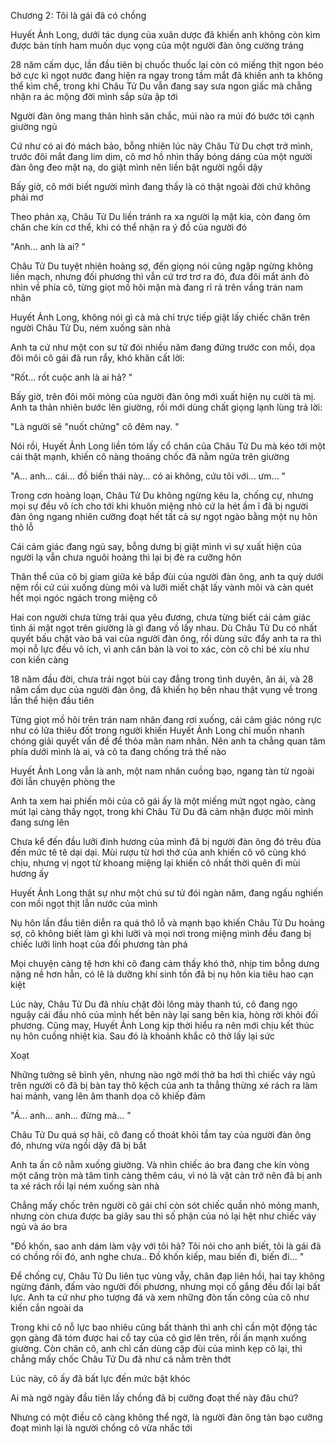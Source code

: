 




Chương 2: Tôi là gái đã có chồng




Huyết Ảnh Long, dưới tác dụng của xuân dược đã khiến anh không còn kìm được bản tính ham muốn dục vọng của một người đàn ông cường tráng

28 năm cấm dục, lần đầu tiên bị chuốc thuốc lại còn có miếng thịt ngon béo bở cực kì ngọt nước đang hiện ra ngay trong tầm mắt đã khiến anh ta không thể kìm chế, trong khi Châu Tử Du vẫn đang say sưa ngon giấc mà chẳng nhận ra ác mộng đời mình sắp sửa ập tới

Người đàn ông mang thân hình săn chắc, múi nào ra múi đó bước tới cạnh giường ngủ

Cứ như có ai đó mách bảo, bỗng nhiên lúc này Châu Tử Du chợt trở mình, trước đôi mắt đang lim dim, cô mơ hồ nhìn thấy bóng dáng của một người đàn ông đeo mặt nạ, do giật mình nên liền bật người ngồi dậy

Bấy giờ, cô mới biết người mình đang thấy là có thật ngoài đời chứ không phải mơ

Theo phản xạ, Châu Tử Du liền tránh ra xa người lạ mặt kia, còn đang ôm chăn che kín cơ thể, khi có thể nhận ra ý đồ của người đó

"Anh... anh là ai? "

Châu Tử Du tuyệt nhiên hoảng sợ, đến giọng nói cũng ngập ngừng không liền mạch, nhưng đối phương thì vẫn cứ trơ trơ ra đó, đưa đôi mắt ánh đỏ nhìn về phía cô, từng giọt mồ hôi mặn mà đang rỉ rả trên vầng trán nam nhân

Huyết Ảnh Long, không nói gì cả mà chỉ trực tiếp giật lấy chiếc chăn trên người Châu Tử Du, ném xuống sàn nhà

Anh ta cứ như một con sư tử đói nhiều năm đang đứng trước con mồi, dọa đôi môi cô gái đã run rẩy, khó khăn cất lời:

"Rốt... rốt cuộc anh là ai hả? "

Bấy giờ, trên đôi môi mỏng của người đàn ông mới xuất hiện nụ cười tà mị. Anh ta thản nhiên bước lên giường, rồi mới dùng chất giọng lạnh lùng trả lời:

"Là người sẽ "nuốt chửng" cô đêm nay. "

Nói rồi, Huyết Ảnh Long liền tóm lấy cổ chân của Châu Tử Du mà kéo tới một cái thật mạnh, khiến cô nàng thoáng chốc đã nằm ngửa trên giường

"A... anh... cái... đồ biến thái này... có ai không, cứu tôi với... ưm... "

Trong cơn hoảng loạn, Châu Tử Du không ngừng kêu la, chống cự, nhưng mọi sự đều vô ích cho tới khi khuôn miệng nhỏ cứ la hét ầm ĩ đã bị người đàn ông ngang nhiên cưỡng đoạt hết tất cả sự ngọt ngào bằng một nụ hôn thô lỗ

Cái cảm giác đang ngủ say, bỗng dưng bị giật mình vì sự xuất hiện của người lạ vẫn chưa nguôi hoảng thì lại bị đè ra cưỡng hôn

Thân thể của cô bị giam giữa kẻ bắp đùi của người đàn ông, anh ta quỳ dưới nệm rồi cứ cúi xuống dùng môi và lưỡi miết chặt lấy vành môi và càn quét hết mọi ngóc ngách trong miệng cô

Hai con người chưa từng trải qua yêu đương, chưa từng biết cái cảm giác tình ái mật ngọt trên giường là gì đang vồ lấy nhau. Dù Châu Tử Du có nhất quyết bấu chặt vào bả vai của người đàn ông, rồi dùng sức đẩy anh ta ra thì mọi nỗ lực đều vô ích, vì anh căn bản là voi to xác, còn cô chỉ bé xíu như con kiến càng

18 năm đầu đời, chưa trải ngọt bùi cay đắng trong tình duyên, ân ái, và 28 năm cấm dục của người đàn ông, đã khiến họ bên nhau thật vụng về trong lần thể hiện đầu tiên

Từng giọt mồ hôi trên trán nam nhân đang rơi xuống, cái cảm giác nóng rực như có lửa thiêu đốt trong người khiến Huyết Ảnh Long chỉ muốn nhanh chóng giải quyết vấn đề để thỏa mãn nam nhân. Nên anh ta chẳng quan tâm phía dưới mình là ai, và cô ta đang chống trả thế nào

Huyết Ảnh Long vẫn là anh, một nam nhân cuồng bạo, ngang tàn từ ngoài đời lẫn chuyện phòng the

Anh ta xem hai phiến môi của cô gái ấy là một miếng mứt ngọt ngào, càng mút lại càng thấy ngọt, trong khi Châu Tử Du đã cảm nhận được môi mình đang sưng lên

Chưa kể đến đầu lưỡi đinh hương của mình đã bị người đàn ông đó trêu đùa đến mức tê tê dại dại. Mùi rượu từ hơi thở của anh khiến cô vô cùng khó chịu, nhưng vị ngọt từ khoang miệng lại khiến cô nhất thời quên đi mùi hương ấy

Huyết Ảnh Long thật sự như một chú sư tử đói ngàn năm, đang ngấu nghiến con mồi ngọt thịt lẫn nước của mình

Nụ hôn lần đầu tiên diễn ra quá thô lỗ và mạnh bạo khiến Châu Tử Du hoảng sợ, cô không biết làm gì khi lưỡi và mọi nơi trong miệng mình đều đang bị chiếc lưỡi linh hoạt của đối phương tàn phá

Mọi chuyện càng tệ hơn khi cô đang cảm thấy khó thở, nhịp tim bỗng dưng nặng nề hơn hẳn, có lẽ là dưỡng khí sinh tồn đã bị nụ hôn kia tiêu hao cạn kiệt

Lúc này, Châu Tử Du đã nhíu chặt đôi lông mày thanh tú, cô đang ngọ nguậy cái đầu nhỏ của mình hết bên này lại sang bên kia, hòng rời khỏi đối phương. Cũng may, Huyết Ảnh Long kịp thời hiểu ra nên mới chịu kết thúc nụ hôn cuồng nhiệt kia. Sau đó là khoảnh khắc cô thở lấy lại sức

Xoạt

Những tưởng sẽ bình yên, nhưng nào ngờ mới thở ba hơi thì chiếc váy ngủ trên người cô đã bị bàn tay thô kệch của anh ta thẳng thừng xé rách ra làm hai mảnh, vang lên âm thanh dọa cô khiếp đảm

"Á... anh... anh... đừng mà... "

Châu Tử Du quá sợ hãi, cô đang cố thoát khỏi tầm tay của người đàn ông đó, nhưng vừa ngồi dậy đã bị bắt

Anh ta ấn cô nằm xuống giường. Và nhìn chiếc áo bra đang che kín vòng một căng tròn mà tâm tình càng thêm cáu, vì nó là vặt cản trở nên đã bị anh ta xé rách rồi lại ném xuống sàn nhà

Chẳng mấy chốc trên người cô gái chỉ còn sót chiếc quần nhỏ mỏng manh, nhưng còn chưa được ba giây sau thì số phận của nó lại hệt như chiếc váy ngủ và áo bra

"Đồ khốn, sao anh dám làm vậy với tôi hả? Tôi nói cho anh biết, tôi là gái đã có chồng rồi đó, anh nghe chưa.. Đồ khốn kiếp, mau biến đi, biến đi... "

Để chống cự, Châu Tử Du liên tục vùng vẫy, chân đạp liên hồi, hai tay không ngừng đánh, đấm vào người đối phương, nhưng mọi cố gắng đều đổi lại bất lực. Anh ta cứ như pho tượng đá và xem những đòn tấn công của cô như kiến cắn ngoài da

Trong khi cô nỗ lực bao nhiêu cũng bất thành thì anh chỉ cần một động tác gọn gàng đã tóm được hai cổ tay của cô giơ lên trên, rồi ấn mạnh xuống giường. Còn chân cô, anh chỉ cần dùng cặp đùi của mình kẹp cô lại, thì chẳng mấy chốc Châu Tử Du đã như cá nằm trên thớt

Lúc này, cô ấy đã bất lực đến mức bật khóc

Ai mà ngờ ngày đầu tiên lấy chồng đã bị cưỡng đoạt thế này đâu chứ?

Nhưng có một điều cô càng không thể ngờ, là người đàn ông tàn bạo cưỡng đoạt mình lại là người chồng cô vừa nhắc tới




